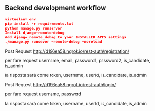 
## Backend development workflow

```json
virtualenv env
pip install -r requirements.txt
python manage.py runserver
Install django-remote-debug
Add django_remote_debug to your INSTALLED_APPS settings
./manage.py runsever –remote-debug –noreload
```
<!-- per fare sign up endpoints -->
Post Request
http://d196ea58.ngrok.io/rest-auth/registration/

per fare request 
 username,
 email,
 password1,
 password2,
 is_candidate,
 is_admin
 
la risposta sarà come
 token,
 username,
 userId,
 is_candidate,
 is_admin

<!-- per fare Login usi questo end point -->
Post Request
http://d196ea58.ngrok.io/rest-auth/login/

per fare request
username,
password

la risposta sarà come
 token,
 username,
 userId,
 is_candidate,
 is_admin


